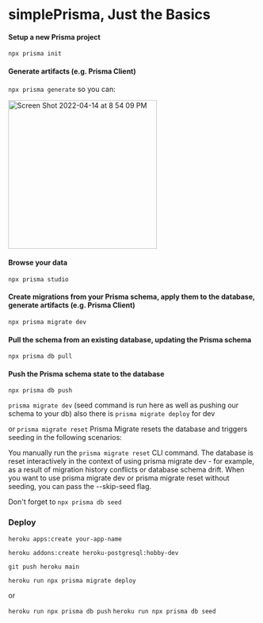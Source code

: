 # simplePrisma, Just the Basics

#### Setup a new Prisma project
  ```npx prisma init```

#### Generate artifacts (e.g. Prisma Client)
  ```npx prisma generate```
  so you can:
  
<img width="300" alt="Screen Shot 2022-04-14 at 8 54 09 PM" src="https://user-images.githubusercontent.com/62716484/163500929-976423a9-7a2b-4144-a768-5db6c2fd3a08.png">

#### Browse your data
  ```npx prisma studio```

#### Create migrations from your Prisma schema, apply them to the database, generate artifacts (e.g. Prisma Client)
  ```npx prisma migrate dev```
  
 #### Pull the schema from an existing database, updating the Prisma schema
  ```npx prisma db pull```


#### Push the Prisma schema state to the database
  ```npx prisma db push```

```prisma migrate dev``` (seed command is run here as well as pushing our schema to your db)
also there is ```prisma migrate deploy``` for dev

or ```prisma migrate reset```
Prisma Migrate resets the database and triggers seeding in the following scenarios:

You manually run the ```prisma migrate reset``` CLI command.
The database is reset interactively in the context of using prisma migrate dev - for example,
as a result of migration history conflicts or database schema drift.
When you want to use prisma migrate dev or prisma migrate reset without seeding, you can pass the --skip-seed flag.

Don't forget to ```npx prisma db seed```


### Deploy

```heroku apps:create your-app-name```

```heroku addons:create heroku-postgresql:hobby-dev```

```git push heroku main```

```heroku run npx prisma migrate deploy```

or 

```heroku run npx prisma db push```
```heroku run npx prisma db seed```

